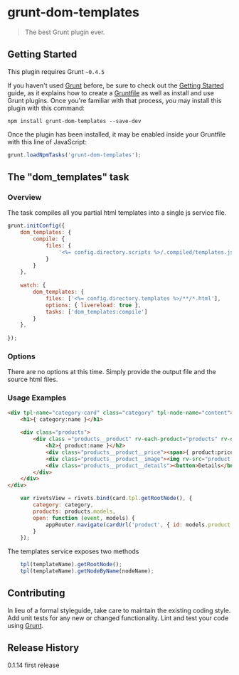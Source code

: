 # grunt-dom-templates

> The best Grunt plugin ever.

## Getting Started
This plugin requires Grunt `~0.4.5`

If you haven't used [Grunt](http://gruntjs.com/) before, be sure to check out the [Getting Started](http://gruntjs.com/getting-started) guide, as it explains how to create a [Gruntfile](http://gruntjs.com/sample-gruntfile) as well as install and use Grunt plugins. Once you're familiar with that process, you may install this plugin with this command:

```shell
npm install grunt-dom-templates --save-dev
```

Once the plugin has been installed, it may be enabled inside your Gruntfile with this line of JavaScript:

```js
grunt.loadNpmTasks('grunt-dom-templates');
```

## The "dom_templates" task

### Overview
The task compiles all you partial html templates into a single js service file. 

```js
grunt.initConfig({
    dom_templates: {
        compile: {
            files: {
                '<%= config.directory.scripts %>/.compiled/templates.js': ['<%= config.directory.templates %>/**/*.html']
            }
        }
    },
    
    watch: {
        dom_templates: {
            files: ['<%= config.directory.templates %>/**/*.html'],
            options: { livereload: true },
            tasks: ['dom_templates:compile']
        }
    },
        
});
```

### Options

There are no options at this time. Simply provide the output file and the source html files.
 
### Usage Examples

```html
<div tpl-name="category-card" class="category" tpl-node-name="content">
    <h1>{ category:name }</h1>
    
    <div class="products">
        <div class ="products__product" rv-each-product="products" rv-on-click="open">
            <h2>{ product:name }</h2>
            <div class="products__product__price"><span>{ product:price | currency }</span></div>
            <div class="products__product__image"><img rv-src="product:image | gallery-img-url" /></div>
            <div class="products__product__details"><button>Details</button></div>
        </div>
    </div>
</div>
```

```js
    var rivetsView = rivets.bind(card.tpl.getRootNode(), {
        category: category,
        products: products.models,
        open: function (event, models) {
            appRouter.navigate(cardUrl('product', { id: models.product.get('id') }));
        }
    });
```

The templates service exposes two methods
```js
    tpl(templateName).getRootNode();
    tpl(templateName).getNodeByName(nodeName);
```

## Contributing
In lieu of a formal styleguide, take care to maintain the existing coding style. Add unit tests for any new or changed functionality. Lint and test your code using [Grunt](http://gruntjs.com/).

## Release History
0.1.14 first release

